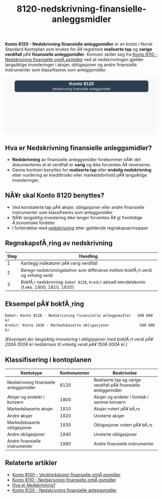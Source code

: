 ﻿---
title: "8120-nedskrivning-finansielle-anleggsmidler"
meta_title: "8120-nedskrivning-finansielle-anleggsmidler"
meta_description: "**Konto 8120 - Nedskrivning finansielle anleggsmidler** er en konto i Norsk Standard Kontoplan som brukes for Ã¥ registrere **realiserte tap** og **varige verdi..."
slug: 8120-nedskrivning-finansielle-anleggsmidler
type: blog
layout: pages/single
---

**Konto 8120 - Nedskrivning finansielle anleggsmidler** er en konto i Norsk Standard Kontoplan som brukes for Ã¥ registrere **realiserte tap** og **varige verdifall** pÃ¥ **finansielle anleggsmidler**. Kontoen skiller seg fra [Konto 8110 - Nedskrivning finansielle omlÃ¸psmidler](/blogs/kontoplan/8110-nedskrivning-finansielle-omlopsmidler "Konto 8110 - Nedskrivning finansielle omlÃ¸psmidler") ved at nedskrivningen gjelder langsiktige investeringer i aksjer, obligasjoner og andre finansielle instrumenter som klassifiseres som anleggsmidler.

![Illustrasjon av konto 8120 nedskrivning finansielle anleggsmidler](8120-nedskrivning-finansielle-anleggsmidler-image.svg)

## Hva er Nedskrivning finansielle anleggsmidler?

* **Nedskrivning** av finansielle anleggsmidler forekommer nÃ¥r det dokumenteres at et verdifall er **varig** og ikke forventes Ã¥ reverseres.
* Denne kontoen benyttes for **realiserte tap** eller **endelig nedskrivning** etter vurdering av kredittrisiko eller markedsforhold pÃ¥ langsiktige investeringer.

## NÃ¥r skal Konto 8120 benyttes?

* Ved konstaterte tap pÃ¥ aksjer, obligasjoner eller andre finansielle instrumenter som klassifiseres som anleggsmidler
* NÃ¥r langsiktig investering ikke lenger forventes Ã¥ gi fremtidige Ã¸konomiske fordeler
* I forbindelse med [nedskrivning](/blogs/regnskap/hva-er-nedskrivning "Hva er Nedskrivning? Komplett Guide til Nedskrivning av Eiendeler") etter gjeldende regnskapsprinsipper

## RegnskapsfÃ¸ring av nedskrivning

| Steg | Handling                                                                                 |
|------|------------------------------------------------------------------------------------------|
| 1    | Kartlegg indikatorer pÃ¥ varig verdifall                                                 |
| 2    | Beregn nedskrivningsbehov som differanse mellom bokfÃ¸rt verdi og virkelig verdi         |
| 3    | BokfÃ¸r nedskrivning: `Debet 8120`, `Kredit` aktuell eiendelskonto (f.eks. 1800, 1810, 1830) |

## Eksempel pÃ¥ bokfÃ¸ring

```plaintext
Debet: Konto 8120 - Nedskrivning finansielle anleggsmidler   50Â 000 kr
Kredit: Konto 1830 - Markedsbaserte obligasjoner              50Â 000 kr
```

*(Eksempel der langsiktig investering i obligasjoner med bokfÃ¸rt verdi pÃ¥ 200Â 000Â kr nedskrives til virkelig verdi pÃ¥ 150Â 000Â kr.)*

## Klassifisering i kontoplanen

| Kontotype                             | Kontonummer | Beskrivelse                                                   |
|---------------------------------------|-------------|---------------------------------------------------------------|
| Nedskrivning finansielle anleggsmidler | 8120        | Realiserte tap og varige verdifall pÃ¥ finansielle anleggsmidler |
| Aksjer og andeler i konsern           | 1800        | Aksjer og andeler i foretak i samme konsern                   |
| Markedsbaserte aksjer                 | 1810        | Aksjer notert pÃ¥ bÃ¸rs                                         |
| Andre aksjer                          | 1820        | Unoterte aksjer                                               |
| Markedsbaserte obligasjoner           | 1830        | Obligasjoner notert pÃ¥ bÃ¸rs                                   |
| Andre obligasjoner                    | 1840        | Unoterte obligasjoner                                         |
| Andre finansielle instrumenter        | 1880        | Andre finansielle instrumenter                                |

## Relaterte artikler

* [Konto 8100 - Verdireduksjon finansielle omlÃ¸psmidler](/blogs/kontoplan/8100-verdireduksjon-finansielle-omlopsmidler "Konto 8100 - Verdireduksjon finansielle omlÃ¸psmidler")
* [Konto 8110 - Nedskrivning finansielle omlÃ¸psmidler](/blogs/kontoplan/8110-nedskrivning-finansielle-omlopsmidler "Konto 8110 - Nedskrivning finansielle omlÃ¸psmidler")
* [Hva er Nedskrivning?](/blogs/regnskap/hva-er-nedskrivning "Hva er Nedskrivning? Komplett Guide til Nedskrivning av Eiendeler")
* [Konto 8120 - Nedskrivning finansielle anleggsmidler](/blogs/kontoplan/8120-nedskrivning-finansielle-anleggsmidler "Konto 8120 - Nedskrivning finansielle anleggsmidler")
